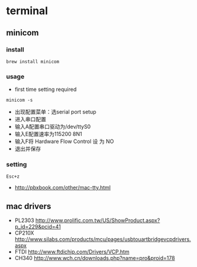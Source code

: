# terminal

## minicom


### install 

```
brew install minicom
```

### usage

* first time setting required

```
minicom -s
```


* 出现配置菜单：选serial port setup
* 进入串口配置
* 输入A配置串口驱动为/dev/ttyS0
* 输入E配置速率为115200 8N1
* 输入F将 Hardware Flow Control 设 为 NO
* 退出并保存


### setting

```
Esc+z
```


* <http://pbxbook.com/other/mac-tty.html>


## mac drivers

* PL2303  <http://www.prolific.com.tw/US/ShowProduct.aspx?p_id=229&pcid=41>
* CP210X  <http://www.silabs.com/products/mcu/pages/usbtouartbridgevcpdrivers.aspx>
* FTDI	<http://www.ftdichip.com/Drivers/VCP.htm>
* CH340	<http://www.wch.cn/downloads.php?name=pro&proid=178>